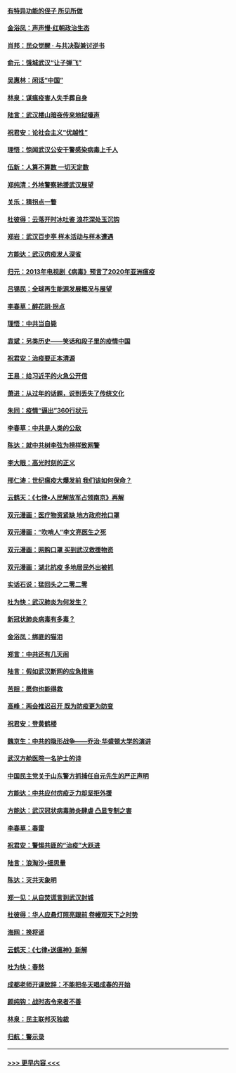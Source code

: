 #### [有特异功能的侄子 所见所做](../pages/nsc993/n11901154.md?t=02281431) 
#### [金浴凤：声声慢‧红朝政治生态](../pages/nsc993/n11899553.md?t=02281431) 
#### [肖邦：民众觉醒 · 与共决裂兼讨逆书](../pages/nsc993/n11898435.md?t=02281431) 
#### [俞元：饿城武汉“让子弹飞”](../pages/nsc993/n11898344.md?t=02281431) 
#### [吴惠林：闲话“中国”](../pages/nsc993/n11898182.md?t=02281431) 
#### [林泉：谋瘟疫害人失手葬自身](../pages/nsc993/n11897892.md?t=02281431) 
#### [陆言：武汉楼山暗夜传来地狱嚎声](../pages/nsc993/n11897033.md?t=02281431) 
#### [祝君安：论社会主义“优越性”](../pages/nsc993/n11897005.md?t=02281431) 
#### [理悟：惊闻武汉公安干警感染病毒上千人](../pages/nsc993/n11896947.md?t=02281431) 
#### [伍新：人算不算数 一切天定数](../pages/nsc993/n11893372.md?t=02281431) 
#### [郑纯清：外地警察驰援武汉展望](../pages/nsc993/n11893115.md?t=02281431) 
#### [关乐：猜拐点一瞥](../pages/nsc993/n11893020.md?t=02281431) 
#### [杜彼得：云落开时冰吐鉴 浪花深处玉沉钩](../pages/nsc993/n11892107.md?t=02281431) 
#### [郑岩：武汉百步亭 样本活动与样本遭遇](../pages/nsc993/n11892310.md?t=02281431) 
#### [方能达：武汉疠疫发人深省](../pages/nsc993/n11891376.md?t=02281431) 
#### [归元：2013年电视剧《病毒》预言了2020年亚洲瘟疫](../pages/nsc993/n11891126.md?t=02281431) 
#### [吕锡民：全球再生能源发展概况与展望](../pages/nsc993/n11890613.md?t=02281431) 
#### [李春草：醉花阴·拐点](../pages/nsc993/n11890567.md?t=02281431) 
#### [理悟：中共当自毙](../pages/nsc993/n11890559.md?t=02281431) 
#### [袁斌：另类历史——笑话和段子里的疫情中国](../pages/nsc993/n11889243.md?t=02281431) 
#### [祝君安：治疫要正本清源](../pages/nsc993/n11889085.md?t=02281431) 
#### [王易：给习近平的火急公开信](../pages/nsc993/n11888225.md?t=02281431) 
#### [萧进：从过年的话题，说到丢失了传统文化](../pages/nsc993/n11887732.md?t=02281431) 
#### [朱同：疫情“逼出”360行状元](../pages/nsc993/n11887678.md?t=02281431) 
#### [李春草：中共是人类的公敌](../pages/nsc993/n11887656.md?t=02281431) 
#### [陈达：就中共树李弦为榜样致网警](../pages/nsc993/n11887625.md?t=02281431) 
#### [李大眼：高光时刻的正义](../pages/nsc993/n11887585.md?t=02281431) 
#### [邢仁涛：世纪瘟疫大爆发前 我们该如何保命？](../pages/nsc993/n11887535.md?t=02281431) 
#### [云鹤天：《七律▪人民解放军占领南京》再解](../pages/nsc993/n11887524.md?t=02281431) 
#### [双元漫画：医疗物资紧缺 地方政府抢口罩](../pages/nsc993/n11884744.md?t=02281431) 
#### [双元漫画：“吹哨人”李文亮医生之死](../pages/nsc993/n11884705.md?t=02281431) 
#### [双元漫画：网购口罩 买到武汉救援物资](../pages/nsc993/n11884670.md?t=02281431) 
#### [双元漫画：湖北抗疫 多地居民外出被抓](../pages/nsc993/n11884643.md?t=02281431) 
#### [实话石说：猛回头之二零二零](../pages/nsc993/n11883968.md?t=02281431) 
#### [吐为快：武汉肺炎为何发生？](../pages/nsc993/n11882180.md?t=02281431) 
#### [新冠状肺炎病毒有多毒？](../pages/nsc993/n11881790.md?t=02281431) 
#### [金浴凤：绑匪的猫泪](../pages/nsc993/n11880664.md?t=02281431) 
#### [郑言：中共还有几天闹](../pages/nsc993/n11880645.md?t=02281431) 
#### [陆言：假如武汉断网的应急措施](../pages/nsc993/n11880619.md?t=02281431) 
#### [苦胆：愿你也能得救](../pages/nsc993/n11880601.md?t=02281431) 
#### [高峰：两会推迟召开  既为防疫更为防变](../pages/nsc993/n11879977.md?t=02281431) 
#### [祝君安：登黄鹤楼](../pages/nsc993/n11880583.md?t=02281431) 
#### [魏京生：中共的隐形战争——乔治‧华盛顿大学的演讲](../pages/nsc993/n11879765.md?t=02281431) 
#### [武汉方舱医院一名护士的诗](../pages/nsc993/n11878480.md?t=02281431) 
#### [中国民主党关于山东警方抓捕任自元先生的严正声明](../pages/nsc993/n11877506.md?t=02281431) 
#### [方能达：中共应付疠疫乏力却坚拒外援](../pages/nsc993/n11877497.md?t=02281431) 
#### [方能达：武汉冠状病毒肺炎肆虐 凸显专制之害](../pages/nsc993/n11877475.md?t=02281431) 
#### [李春草：春雷](../pages/nsc993/n11876287.md?t=02281431) 
#### [祝君安：警惕共匪的“治疫”大跃进](../pages/nsc993/n11876084.md?t=02281431) 
#### [陆言：浪淘沙•细思量](../pages/nsc993/n11876071.md?t=02281431) 
#### [陈达：灭共天象明](../pages/nsc993/n11876063.md?t=02281431) 
#### [郑一见：从自焚谎言到武汉封城](../pages/nsc993/n11875621.md?t=02281431) 
#### [杜彼得：华人应悬灯照亮跟前 卷幔观天下之时势](../pages/nsc993/n11874822.md?t=02281431) 
#### [海网：换将谣](../pages/nsc993/n11873712.md?t=02281431) 
#### [云鹤天：《七律▪送瘟神》新解](../pages/nsc993/n11873598.md?t=02281431) 
#### [吐为快：春愁](../pages/nsc993/n11872801.md?t=02281431) 
#### [成都老师开课致辞：不能把冬天唱成春的开始](../pages/nsc993/n11872653.md?t=02281431) 
#### [颜纯钩：战时态令来者不善](../pages/nsc993/n11872011.md?t=02281431) 
#### [林泉：民主联邦灭独裁](../pages/nsc993/n11870998.md?t=02281431) 
#### [归航：警示录](../pages/nsc993/n11870963.md?t=02281431) 

----
#### [ >>> 更早内容 <<< ](../indexes/nsc993-earlier.md)
